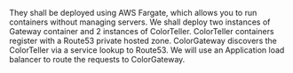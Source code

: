They shall be deployed using AWS Fargate, which allows you to run containers without managing servers. We shall deploy two instances of Gateway container and 2 instances of ColorTeller. ColorTeller containers register with a Route53 private hosted zone. ColorGateway discovers the ColorTeller via a service lookup to Route53. We will use an Application load balancer to route the requests to ColorGateway.
